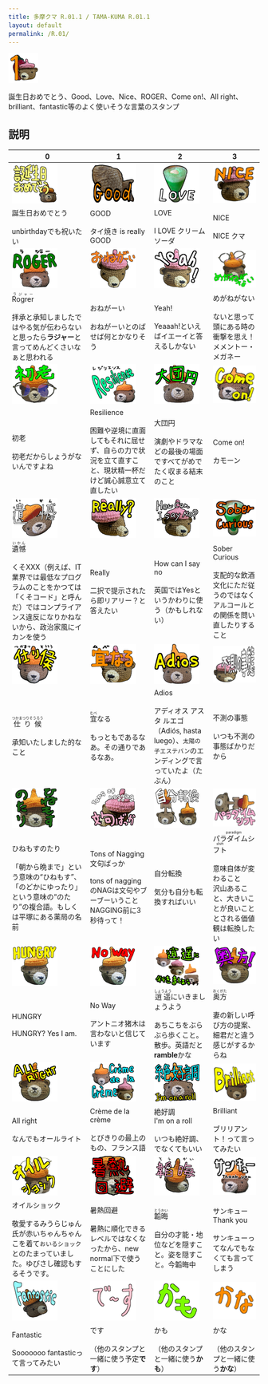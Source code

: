 ```yaml
---
title: 多摩クマ R.01.1 / TAMA-KUMA R.01.1
layout: default
permalink: /R.01/
---
```


![](images\00_PXL_20240628_100008457_main.png)

誕生日おめでとう、Good、Love、Nice、ROGER、Come on!、All right、brilliant、fantastic等のよく使いそうな言葉のスタンプ

## 説明

| 0 | 1 | 2 | 3 |
|---|---|---|---|
| ![](images\01_PXL_20250218_223224922_誕生日おめでとう.png)| ![](images\02_PXL_20231208_095949460_good.png)| ![](images\03_PXL_20240623_052110621_LOVE.png)| ![](images\04_PXL_20240628_095956204_nice.png)|
|誕生日おめでとう<br/><br/>unbirthdayでも祝いたい|GOOD<br/><br/>タイ焼き is really GOOD|LOVE<br/><br/>I LOVE クリームソーダ|NICE<br/><br/>NICE クマ|
| ![](images\05_IMG_4336_rogrer.png)| ![](images\06_PXL_20240628_100021899_おねがーい.png)| ![](images\07_PXL_20240628_100118865_yeah3.png)| ![](images\08_IMG_4347_めがねがない.png)|
|<ruby>Rogrer<rp>（</rp><rt>ラジャー</rt><rp>）</rp></ruby><br/><br/>拝承と承知しましたではやる気が伝わらないと思ったら**ラジャー**と言ってめんどくさいなぁと思われる|おねがーい<br/><br/>おねがーいとのばせば何とかなりそう|Yeah!<br/><br/>Yeaaah!といえばイエーイと答えるしかない|めがねがない<br/><br/>ないと思って頭にある時の衝撃を思え！メメントー・メガネー|
| ![](images\09_IMG_4345_初老.png)| ![](images\10_IMG_4337_resilience.png)| ![](images\11_IMG_4349_大団円.png)| ![](images\12_IMG_4337_come_on.png)|
|初老<br/><br/>初老だからしょうがないんですよね|Resilience<br/><br/>困難や逆境に直面してもそれに屈せず、自らの力で状況を立て直すこと、現状精一杯だけど誠心誠意立て直したい|大団円<br/><br/>演劇やドラマなどの最後の場面ですべてがめでたく収まる結末のこと|Come on!<br/><br/>カモーン|
| ![](images\13_IMG_4349_遺憾.png)| ![](images\14_PXL_20240628_100057584_really.png)| ![](images\15_PXL_20240628_100118865_how_can_i_say_no.png)| ![](images\16_PXL_20240623_052110621_sober_curious.png)|
|<ruby>遺憾<rp>（</rp><rt>いかん</rt><rp>）</rp></ruby><br/><br/>くそXXX（例えば、IT業界では最低なプログラムのことをかつては「くそコード」と呼んだ）ではコンプライアンス違反になりかねないから、政治家風にイカンを使う|Really<br/><br/>二択で提示されたら即リアリー？と答えたい|How can I say no<br/><br/>英国ではYesというかわりに使う（かもしれない）|Sober Curious<br/><br/>支配的な飲酒文化にただ従うのではなくアルコールとの関係を問い直したりすること|
| ![](images\17_IMG_4334_仕り候.png)| ![](images\18_PXL_20240628_100008457_宜なる.png)| ![](images\19_IMG_4348_adios.png)| ![](images\20_PXL_20240628_100118865_不測の事態.png)|
|<ruby>仕り候<rp>（</rp><rt>つかまつりそうろう</rt><rp>）</rp></ruby><br/><br/>承知いたしました的なこと|<ruby>宜<rp>（</rp><rt>むべ</rt><rp>）</rp></ruby>なる<br/><br/>もっともであるなあ。その通りであるなあ。|Adios<br/><br/>アディオス アスタ ルエゴ（Adiós, hasta luego）、`太陽の子エステバン`のエンディングで言っていたよ（たぶん）|不測の事態<br/><br/>いつも不測の事態ばかりだから|
| ![](images\21_IMG_4342_ひねもすのたり.png)| ![](images\22_PXL_20240628_100057584_文句ばっか.png)| ![](images\23_IMG_4343_自分転換.png)| ![](images\24_IMG_4343_パラダイムシフト.png)|
|ひねもすのたり<br/><br/>「朝から晩まで」という意味の“ひねもす”、「のどかにゆったり」という意味の“のたり”の複合語。もしくは平塚にある薬局の名前|Tons of Nagging<br/>文句ばっか<br/><br/>tons of naggingのNAGは文句やブーブーいうこと<br/>NAGGING前に3秒待って！|自分転換<br/><br/>気分も自分も転換すればいい|<ruby>パラダイムシフト<rp>（</rp><rt>paradigm shift</rt><rp>）</rp></ruby><br/><br/>意味自体が変わること<br/>沢山あること、大きいことが良いこととされる価値観は転換したい|
| ![](images\25_IMG_4338_hungry.png)| ![](images\26_IMG_4338_no_way.png)| ![](images\27_3_kumas_逍遥.png)| ![](images\28_IMG_4340_奥方.png)|
|HUNGRY<br/><br/>HUNGRY? Yes I am.|No Way<br/><br/>アントニオ猪木は言わないと信じています|<ruby>逍遥<rp>（</rp><rt>しょうよう</rt><rp>）</rp></ruby>にいきましょうよう<br/><br/>あちこちをぶらぶら歩くこと。散歩。英語だと**ramble**かな|<ruby>奥方<rp>（</rp><rt>おくがた</rt><rp>）</rp></ruby><br/><br/>妻の新しい呼び方の提案、細君だと違う感じがするからね|
| ![](images\29_IMG_4340_all_right.png)| ![](images\30_3_kumas_Crème_de_la_crème.png)| ![](images\31_IMG_4349_絶好調.png)| ![](images\32_PXL_20250218_223206634_Brilliant.png)|
|All right<br/><br/>なんでもオールライト|Crème de la crème<br/><br/>とびきりの最上のもの、フランス語|絶好調<br/>I'm on a roll<br/><br/>いつも絶好調、でなくてもいい|Brilliant<br/><br/>ブリリアント！って言ってみたい|
| ![](images\33_IMG_4347_オイルショック.png)| ![](images\34_IMG_4339_暑熱回避.png)| ![](images\35_IMG_4341_韜晦.png)| ![](images\36_IMG_4337_サンキュー.png)|
|オイルショック<br/><br/>敬愛するみうらじゅん氏が赤いちゃんちゃんこを着て`おいるショック`とのたまっていました。ゆびさし確認もするそうです。|暑熱回避<br/><br/>暑熱に順化できるレベルではなくなったから、new normal下で使うことにした|<ruby>韜晦<rp>（</rp><rt>とうかい</rt><rp>）</rp></ruby><br/><br/>自分の才能・地位などを隠すこと。姿を隠すこと。今韜晦中|サンキュー<br/>Thank you<br/><br/>サンキューってなんでもなくても言ってしまう|
| ![](images\37_PXL_20250218_223216140_fantastic.png)| ![](images\38_messages_です.png)| ![](images\39_messages_かも.png)| ![](images\40_messages_かな.png)|
|Fantastic<br/><br/>Sooooooo fantasticって言ってみたい|です<br/><br/>（他のスタンプと一緒に使う予定**です**）|かも<br/><br/>（他のスタンプと一緒に使う**かも**）|かな<br/><br/>（他のスタンプと一緒に使う**かな**）|

<!--
誕生日おめでとう
GOOD
LOVE
NICE
<ruby>Rogrer<rp>（</rp><rt>ラジャー</rt><rp>）</rp></ruby>
おねがーい
Yeah!
めがねがない
初老
Resilience
大団円
Come on!
<ruby>遺憾<rp>（</rp><rt>いかん</rt><rp>）</rp></ruby>
Really
How can I say no
Sober Curious
<ruby>仕り候<rp>（</rp><rt>つかまつりそうろう</rt><rp>）</rp></ruby>
<ruby>宜<rp>（</rp><rt>むべ</rt><rp>）</rp></ruby>なる
Adios
不測の事態
ひねもすのたり
Tons of Nagging<br/>文句ばっか
自分転換
<ruby>パラダイムシフト<rp>（</rp><rt>paradigm shift</rt><rp>）</rp></ruby>
HUNGRY
No Way
<ruby>逍遥<rp>（</rp><rt>しょうよう</rt><rp>）</rp></ruby>にいきましょうよう
<ruby>奥方<rp>（</rp><rt>おくがた</rt><rp>）</rp></ruby>
All right
Crème de la crème
絶好調<br/>I'm on a roll
Brilliant
オイルショック
暑熱回避
<ruby>韜晦<rp>（</rp><rt>とうかい</rt><rp>）</rp></ruby>
サンキュー<br/>Thank you
Fantastic
です
かも
かな

-->